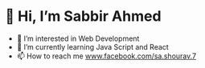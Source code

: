 # 👋 Hi, I’m Sabbir Ahmed
- 👀 I’m interested in Web Development
- 🌱 I’m currently learning Java Script and React
- 📫 How to reach me www.facebook.com/sa.shourav.7

<!---
SAshourav/SAshourav is a ✨ special ✨ repository because its `README.md` (this file) appears on your GitHub profile.
You can click the Preview link to take a look at your changes.
--->
